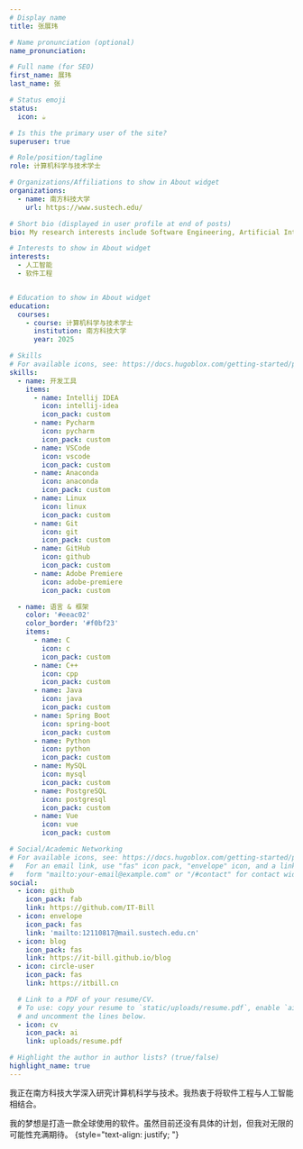 ```yaml
---
# Display name
title: 张展玮

# Name pronunciation (optional)
name_pronunciation: 

# Full name (for SEO)
first_name: 展玮
last_name: 张

# Status emoji
status:
  icon: ☕️

# Is this the primary user of the site?
superuser: true

# Role/position/tagline
role: 计算机科学与技术学士

# Organizations/Affiliations to show in About widget
organizations:
  - name: 南方科技大学
    url: https://www.sustech.edu/

# Short bio (displayed in user profile at end of posts)
bio: My research interests include Software Engineering, Artificial Intelligence, and so on.

# Interests to show in About widget
interests:
  - 人工智能
  - 软件工程


# Education to show in About widget
education:
  courses:
    - course: 计算机科学与技术学士
      institution: 南方科技大学
      year: 2025

# Skills
# For available icons, see: https://docs.hugoblox.com/getting-started/page-builder/#icons
skills:
  - name: 开发工具
    items:
      - name: Intellij IDEA
        icon: intellij-idea
        icon_pack: custom
      - name: Pycharm
        icon: pycharm
        icon_pack: custom
      - name: VSCode
        icon: vscode
        icon_pack: custom
      - name: Anaconda
        icon: anaconda
        icon_pack: custom
      - name: Linux
        icon: linux
        icon_pack: custom
      - name: Git
        icon: git
        icon_pack: custom
      - name: GitHub
        icon: github
        icon_pack: custom
      - name: Adobe Premiere
        icon: adobe-premiere
        icon_pack: custom

  - name: 语言 & 框架
    color: '#eeac02'
    color_border: '#f0bf23'
    items:
      - name: C
        icon: c
        icon_pack: custom
      - name: C++
        icon: cpp
        icon_pack: custom
      - name: Java
        icon: java
        icon_pack: custom
      - name: Spring Boot
        icon: spring-boot
        icon_pack: custom
      - name: Python
        icon: python
        icon_pack: custom
      - name: MySQL
        icon: mysql
        icon_pack: custom
      - name: PostgreSQL
        icon: postgresql
        icon_pack: custom
      - name: Vue
        icon: vue
        icon_pack: custom

# Social/Academic Networking
# For available icons, see: https://docs.hugoblox.com/getting-started/page-builder/#icons
#   For an email link, use "fas" icon pack, "envelope" icon, and a link in the
#   form "mailto:your-email@example.com" or "/#contact" for contact widget.
social:
  - icon: github
    icon_pack: fab
    link: https://github.com/IT-Bill
  - icon: envelope
    icon_pack: fas
    link: 'mailto:12110817@mail.sustech.edu.cn'
  - icon: blog
    icon_pack: fas
    link: https://it-bill.github.io/blog
  - icon: circle-user
    icon_pack: fas
    link: https://itbill.cn

  # Link to a PDF of your resume/CV.
  # To use: copy your resume to `static/uploads/resume.pdf`, enable `ai` icons in `params.yaml`,
  # and uncomment the lines below.
  - icon: cv
    icon_pack: ai
    link: uploads/resume.pdf

# Highlight the author in author lists? (true/false)
highlight_name: true
---
```


我正在南方科技大学深入研究计算机科学与技术。我热衷于将软件工程与人工智能相结合。

我的梦想是打造一款全球使用的软件。虽然目前还没有具体的计划，但我对无限的可能性充满期待。
{style="text-align: justify; "}
